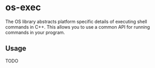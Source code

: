 # os-exec

The OS library abstracts platform specific details of executing shell commands in C++. This allows you to use a common API for running commands in your program.

## Usage

TODO
